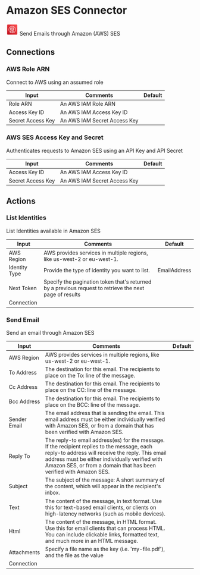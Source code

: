 # Amazon SES Connector

![Amazon SES](./assets/aws-ses.png#connector-icon)
Send Emails through Amazon (AWS) SES

## Connections

### AWS Role ARN

Connect to AWS using an assumed role

| Input             | Comments                     | Default |
| ----------------- | ---------------------------- | ------- |
| Role ARN          | An AWS IAM Role ARN          |         |
| Access Key ID     | An AWS IAM Access Key ID     |         |
| Secret Access Key | An AWS IAM Secret Access Key |         |

### AWS SES Access Key and Secret

Authenticates requests to Amazon SES using an API Key and API Secret

| Input             | Comments                     | Default |
| ----------------- | ---------------------------- | ------- |
| Access Key ID     | An AWS IAM Access Key ID     |         |
| Secret Access Key | An AWS IAM Secret Access Key |         |

## Actions

### List Identities

List Identities available in Amazon SES

| Input         | Comments                                                                                                | Default      |
| ------------- | ------------------------------------------------------------------------------------------------------- | ------------ |
| AWS Region    | AWS provides services in multiple regions, like us-west-2 or eu-west-1.                                 |              |
| Identity Type | Provide the type of identity you want to list.                                                          | EmailAddress |
| Next Token    | Specify the pagination token that's returned by a previous request to retrieve the next page of results |              |
| Connection    |                                                                                                         |              |

### Send Email

Send an email through Amazon SES

| Input        | Comments                                                                                                                                                                                                                                                                 | Default |
| ------------ | ------------------------------------------------------------------------------------------------------------------------------------------------------------------------------------------------------------------------------------------------------------------------ | ------- |
| AWS Region   | AWS provides services in multiple regions, like us-west-2 or eu-west-1.                                                                                                                                                                                                  |         |
| To Address   | The destination for this email. The recipients to place on the To: line of the message.                                                                                                                                                                                  |         |
| Cc Address   | The destination for this email. The recipients to place on the CC: line of the message.                                                                                                                                                                                  |         |
| Bcc Address  | The destination for this email. The recipients to place on the BCC: line of the message.                                                                                                                                                                                 |         |
| Sender Email | The email address that is sending the email. This email address must be either individually verified with Amazon SES, or from a domain that has been verified with Amazon SES.                                                                                           |         |
| Reply To     | The reply-to email address(es) for the message. If the recipient replies to the message, each reply-to address will receive the reply. This email address must be either individually verified with Amazon SES, or from a domain that has been verified with Amazon SES. |         |
| Subject      | The subject of the message: A short summary of the content, which will appear in the recipient's inbox.                                                                                                                                                                  |         |
| Text         | The content of the message, in text format. Use this for text-based email clients, or clients on high-latency networks (such as mobile devices).                                                                                                                         |         |
| Html         | The content of the message, in HTML format. Use this for email clients that can process HTML. You can include clickable links, formatted text, and much more in an HTML message.                                                                                         |         |
| Attachments  | Specify a file name as the key (i.e. 'my-file.pdf'), and the file as the value                                                                                                                                                                                           |         |
| Connection   |                                                                                                                                                                                                                                                                          |         |
